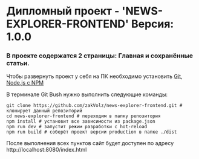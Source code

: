 # Дипломный проект - 'NEWS-EXPLORER-FRONTEND' Версия: 1.0.0

### В проекте содержатся 2 страницы: Главная и сохранённые статьи.

Чтобы развернуть проект у себя на ПК необходимо установить [Git](https://git-scm.com/), [Node.js с NPM](https://nodejs.org/en/)

В терминале Git Bush нужно выполнить следующие команды:
```
git clone https://github.com/zakVolz/news-explorer-frontend.git # клонирует данный репозиторий
cd news-explorer-frontend # переходим в папку репозитория
npm install # установит все зависимости из package.json
npm run dev # запустит режим разработки с hot-reload
npm run build # соберёт проект версии production в папке ./dist
```

После выполнения всех пунктов сайт будет доступен по адресу http://localhost:8080/index.html
